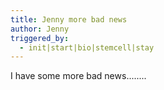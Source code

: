 ```yaml
---
title: Jenny more bad news
author: Jenny
triggered_by:
  - init|start|bio|stemcell|stay
---
```

I have some more bad news........
